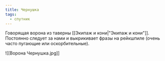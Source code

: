 ```yaml
---
title: Чернушка
tags:
  - спутник
---
```

Говорящая ворона из таверны [[Экипаж и кони|"Экипаж и кони"]]. Постоянно следует за нами и выкрикивает фразы на рейкшпиле (очень часто пугающие или оскорбительные).

![[Ворона Чернушка.jpg]]